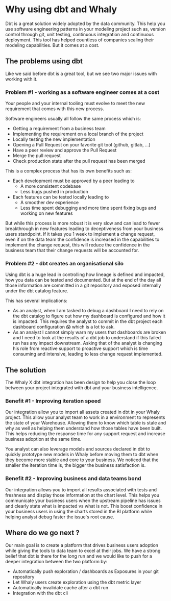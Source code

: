 # Why using dbt and Whaly

Dbt is a great solution widely adopted by the data community. This help you use software engineering patterns in your modeling project such as, version control through git, unit testing, continuous integration and continuous deployment. This tool has helped countless of companies scaling their modeling capabilities. But it comes at a cost.

## The problems using dbt

Like we said before dbt is a great tool, but we see two major issues with working with it.&#x20;

### Problem #1 - working as a software engineer comes at a cost&#x20;

Your people and your internal tooling must evolve to meet the new requirement that comes with this new process.

Software engineers usually all follow the same process which is:

* Getting a requirement from a business team
* Implementing the requirement on a local branch of the project
* Locally testing the new implementation
* Opening a Pull Request on your favorite git tool (github, gitlab, ...)
* Have a peer review and approve the Pull Request
* Merge the pull request
* Check production state after the pull request has been merged

&#x20;This is a complex process that has its own benefits such as:

* Each development must be approved by a peer leading to
  * A more consistent codebase
  * Less bugs pushed in production
* Each features can be tested locally leading to
  * A smoother dev experience
  * Less time spent debugging and more time spent fixing bugs and working on new features

But while this process is more robust it is very slow and can lead to fewer breakthrough in new features leading to deceptiveness from your business users standpoint. If it takes you 1 week to implement a change request, even if on the data team the confidence is increased in the capabilities to implement the change request, this will reduce the confidence in the business team that their change requests will be accounted for.&#x20;

### Problem #2 - dbt creates an organisational silo

Using dbt is a huge lead in controlling how lineage is defined and impacted, how you data can be tested and documented. But at the end of the day all those information are committed in a git repository and exposed internally under the dbt catalog feature.&#x20;

This has several implications:

* As an analyst, when I am tasked to debug a dashboard I need to rely on the dbt catalog to figure out how my dashboard is configured and how it is impacted. This requires the analyst to commit in the dbt project each dashboard configuration 😱 which is a lot to ask.
* As an analyst I cannot simply warn my users that dashboards are broken and I need to look at the results of a dbt job to understand if this failed run has any impact downstream. Asking that of the analyst is changing his role from reactive support to proactive support which is time consuming and intensive, leading to less change request implemented.&#x20;

## The solution

The Whaly X dbt integration has been design to help you close the loop between your project integrated with dbt and your business intelligence.

### Benefit #1 - Improving iteration speed

Our integration allow you to import all assets created in dbt in your Whaly project. This allow your analyst team to work in a environment to represents the state of your Warehouse. Allowing them to know which table is stale and why as well as helping them understand how those tables have been built. This helps reducing the response time for any support request and increase business adoption at the same time.&#x20;

You analyst can also leverage models and sources declared in dbt to quickly prototype new models in Whaly before moving them to dbt when they become more stable and core to your business. We noticed that the smaller the iteration time is, the bigger the business satisfaction is.

### Benefit #2 - Improving business and data teams bond

Our integration allows you to import all results associated with tests and freshness and display those information at the chart level. This helps you communicate your business users when the upstream pipeline has issues and clearly state what is impacted vs what is not. This boost confidence in your business users in using the charts stored in the BI platform while helping analyst debug faster the issue's root cause.&#x20;

## Where do we go next ?

Our main goal is to create a platform that drives business users adoption while giving the tools to data team to excel at their jobs. We have a strong belief that dbt is there for the long run and we would like to push for a deeper integration between the two platform by:

* Automatically push exploration / dashboards as Exposures in your git repository
* Let Whaly users create exploration using the dbt metric layer
* Automatically invalidate cache after a dbt run
* Integration with the dbt cli
